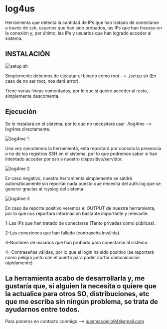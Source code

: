 # log4us
Herramienta que detecta la cantidad de IPs que han tratado de conectarse a través de ssh, usuarios que han sido probados, las IPs que han fracaso en la conexión y, por último, las IPs y usuarios que han logrado acceder al sistema.



## INSTALACIÓN ##

![setup sh](https://user-images.githubusercontent.com/92258683/164951383-e515dd1c-c2a7-4d4d-b0ee-7e7706ec6648.png)

Simplemente debemos de ejecutar el binario como root --> ./setup.sh (En caso de no ser root, nos dará error).

Tiene varias líneas comentadas, por lo que si quiere acceder al resto, simplemente descomenta.

## Ejecución ##

Se le instalará en el sistema, por lo que no necesitará usar ./log4me --> log4me directamente.

![log4me 1](https://user-images.githubusercontent.com/92258683/164951407-15d113b4-3a05-4f4b-bdbe-860922adf263.png)

Una vez ejecutemos la herramienta, esta reportará por consola la presencia o no de los registros SSH en el sistema, por lo que podremos saber si han intentado acceder por ssh a nuestro dispositivo/servidor.

![log4me 2](https://user-images.githubusercontent.com/92258683/164951422-0817748c-63d2-4412-b3ff-caa24366a0db.png)

En caso negativo, nuestra herramienta simplemente se saldrá automáticamente sin reportar nada puesto que necesita del auth.log que se generar gracias al rsyslog del sistema.

![log4me 3](https://user-images.githubusercontent.com/92258683/164952464-494fdb2d-2090-43b3-8de7-616358b1eb2c.png)


En caso de reporte positivo veremos el OUTPUT de nuestra herramienta, por lo que nos reportará información bastante importante y relevante:

  1-Las IPs que han tratado de conectarse (Tanto privadas como públicas).
  
  2-Las conexiones que han fallado (contraseña inválida).
  
  3-Nombres de usuarios que han probado para conectarse al sistema.
  
  4- Contraseñas válidas, por lo que el login ha sido positivo (se reportará como peligro junto con el puerto para poder cortar comunicación rápidamente).
  
  
  ## La herramienta acabo de desarrollarla y, me gustaría que, si alguien la necesita o quiere que la actualice para otros SO, distribuciones, etc que me escriba sin ningún problema, se trata de ayudarnos entre todos. ##
  
  Para poneros en contacto conmigo --> juanmacoello94@gmail.com
  
  
